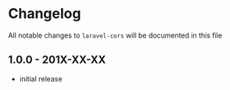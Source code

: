 # Changelog

All notable changes to `laravel-cors` will be documented in this file

## 1.0.0 - 201X-XX-XX

- initial release
